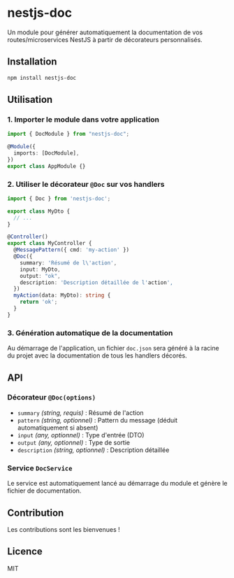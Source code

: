# nestjs-doc

Un module pour générer automatiquement la documentation de vos routes/microservices NestJS à partir de décorateurs personnalisés.

## Installation

```bash
npm install nestjs-doc
```

## Utilisation

### 1. Importer le module dans votre application

```typescript
import { DocModule } from "nestjs-doc";

@Module({
  imports: [DocModule],
})
export class AppModule {}
```

### 2. Utiliser le décorateur `@Doc` sur vos handlers

```typescript
import { Doc } from 'nestjs-doc';

export class MyDto {
  // ...
}

@Controller()
export class MyController {
  @MessagePattern({ cmd: 'my-action' })
  @Doc({
    summary: 'Résumé de l\'action',
    input: MyDto,
    output: "ok",
    description: 'Description détaillée de l'action',
  })
  myAction(data: MyDto): string {
    return 'ok';
  }
}
```

### 3. Génération automatique de la documentation

Au démarrage de l'application, un fichier `doc.json` sera généré à la racine du projet avec la documentation de tous les handlers décorés.

## API

### Décorateur `@Doc(options)`

- `summary` _(string, requis)_ : Résumé de l'action
- `pattern` _(string, optionnel)_ : Pattern du message (déduit automatiquement si absent)
- `input` _(any, optionnel)_ : Type d'entrée (DTO)
- `output` _(any, optionnel)_ : Type de sortie
- `description` _(string, optionnel)_ : Description détaillée

### Service `DocService`

Le service est automatiquement lancé au démarrage du module et génère le fichier de documentation.

## Contribution

Les contributions sont les bienvenues !

## Licence

MIT

